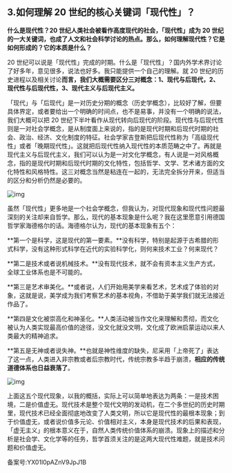## 3.如何理解 20 世纪的核心关键词「现代性」？
**什么是现代性？20 世纪人类社会被看作高度现代的社会，「现代性」成为 20 世纪的一大关键词，也成了人文和社会科学讨论的热点。那么，如何理解现代性？它是如何形成的？它的本质是什么？**


20 世纪可以说是「现代性」完成的时期。什么是「现代性」？国内外学术界讨论了好多年，意见很多，说法也好多。我只能提供一个自己的理解。就 20 世纪的历史进程以及相关讨论**而言，我们大概需要区分三对概念：1、现代与后现代，2、现代性与后现代性，3、现代主义与后现代主义。**


「现代」与「后现代」是一对历史分期的概念（历史学概念），比较好了解，但要具体界定，或者要给出一个明确的时间点，也不是易事，并没有一个明确的说法，我们大概可以把 20 世纪下半叶看作从现代转向后现代的阶段。现代性与后现代性则是一对社会学概念，是从制度面上来说的，指的是现代时期和后现代时期的社会、政治、经济、文化制度的特征。社会学家吉登斯把后现代性称为「高级现代性」或者「晚期现代性」。这就把后现代性纳入现代性的本质范畴之中了。再就是现代主义与后现代主义，我们可以认为是一对文化学概念，有人说是一对风格概念，指的是现代时期和后现代时期的文化特性，包括哲学、文学、艺术诸方面的文化特性和风格特性。这三对概念当然是粘连在一起的，无法完全拆分开来，但适当的区分和分析仍然是必要的。


![img](https://pic2.zhimg.com/v2-4ff056face0878a0db333cd71fedb929.webp)

虽然「现代性」更多地是一个社会学概念，但我认为，对现代现象和现代性问题最深刻的关注却来自哲学。那么，现代的基本现象是什么呢？我在这里愿意引用德国哲学家海德格尔的话。海德格尔认为，现代的基本现象有五个：


**第一个是科学，这是现代的第一要素。**没有科学，特别是起源于古希腊的形式科学，没有这种形式科学在近代的实验科学化，则何来技术工业？何来现代？


**第二是技术或者说机械技术。**没有现代技术，就不会有资本主义生产方式，全球工业体系也是不可能的。


**第三是艺术审美化。**或者说，人们开始用美学来看艺术，艺术成了体验的对象，这就是说，美学成为我们考察艺术的基本视角，不借助于美学我们就无法接近作品了。


**第四是文化被崇高化和神圣化。**人类活动被当作文化来理解和贯彻，而文化被认为人类实现最高价值的途径，没文化就没文明，文化成了欧洲启蒙运动以来人类最大的精神追求。


**第五是无神或者说失神。**也就是神性维度的缺失，尼采用「上帝死了」表达了这一点，人类进入非宗教或者后宗教时代，传统宗教多半趋于崩溃，**相应的传统道德体系也日益衰落了**。


![img](https://pic2.zhimg.com/v2-5f2eee0a8728b8deacd733e32332c9d5.webp)

上面这五个现代现象，以我的概括，实际上可以简单地表达为两条：一是技术困境，二是价值虚无。现代技术是整个现代文明的发动机，在二个多世纪的历史时期里，现代技术已经全面彻底地改变了人类文明，所以它是现代性的最根本现象；到于价值虚无，或者说价值多元论、价值相对主义，本身是现代技术的后果和表现，「虚无主义」的根本意义在于，自然人类传统价值体系的崩溃。现象上的描述和分析是社会学、文化学等的任务，哲学首须关注的是这两大现代性难题，就是技术问题和价值虚无。


备案号:YX01l0pAZnV9JpJ1B

